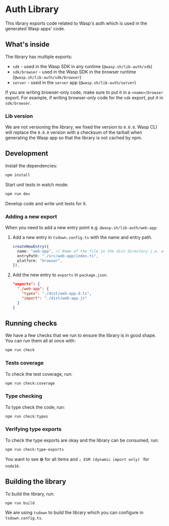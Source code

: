 # Auth Library

This library exports code related to Wasp's auth which is used in the generated Wasp apps' code.

## What's inside

The library has multiple exports:

- `sdk` - used in the Wasp SDK in any runtime (`@wasp.sh/lib-auth/sdk`)
- `sdk/browser` - used in the Wasp SDK in the browser runtime (`@wasp.sh/lib-auth/sdk/browser`)
- `server` - used in the `server` app (`@wasp.sh/lib-auth/server`)

If you are writing browser-only code, make sure to put it in a `<name>/browser` export.
For example, if writing browser-only code for the `sdk` export, put it in `sdk/browser`.

### Lib version

We are not versioning the library, we fixed the version to `0.0.0`. Wasp CLI will
replace the `0.0.0` version with a checksum of the tarball when generating the Wasp app so that
the library is not cached by npm.

## Development

Install the dependencies:

```bash
npm install
```

Start unit tests in watch mode:

```bash
npm run dev
```

Develop code and write unit tests for it.

### Adding a new export

When you need to add a new entry point e.g. `@wasp.sh/lib-auth/web-app`:

1. Add a new entry in `tsdown.config.ts` with the name and entry path.

   ```ts
   createNewEntry({
     name: "web-app", // Name of the file in the dist directory i.e. web-app.js
     entryPath: "./src/web-app/index.ts",
     platform: "browser",
   }),
   ```

2. Add the new entry to `exports` in `package.json`.

   ```json
   "exports": {
     "./web-app": {
       "types": "./dist/web-app.d.ts",
       "import": "./dist/web-app.js"
     }
   }
   ```

## Running checks

We have a few checks that we run to ensure the library is in good shape. You can run them all at once with:

```bash
npm run check
```

### Tests coverage

To check the test coverage, run:

```bash
npm run check:coverage
```

### Type checking

To type check the code, run:

```bash
npm run check:types
```

### Verifying type exports

To check the type exports are okay and the library can be consumed, run:

```bash
npm run check:type-exports
```

You want to see `🟢` for all items and `⚠️ ESM (dynamic import only) ` for `node16`.

## Building the library

To build the library, run:

```bash
npm run build
```

We are using `tsdown` to build the library which you can configure in `tsdown.config.ts`.
